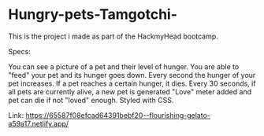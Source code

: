 # Hungry-pets-Tamgotchi-

This is the project i made as part of the HackmyHead bootcamp.

Specs:

You can see a picture of a pet and their level of hunger.
You are able to "feed" your pet and its hunger goes down.
Every second the hunger of your pet increases.
If a pet reaches a certain hunger, it dies.
Every 30 seconds, if all pets are currently alive, a new pet is generated
"Love" meter added and pet can die if not "loved" enough.
Styled with CSS.


Link:
https://65587f08efcad64391bebf20--flourishing-gelato-a59a17.netlify.app/
